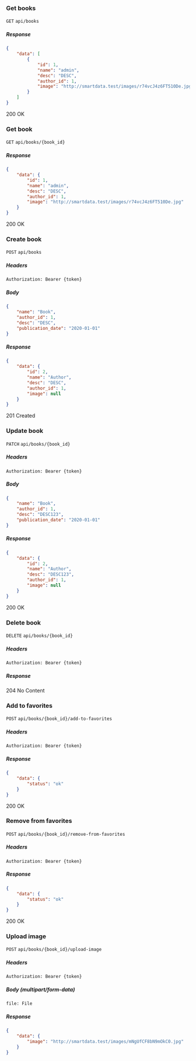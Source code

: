 ### Get books
`GET` `api/books`

##### Response
```json
{
    "data": [
        {
            "id": 1,
            "name": "admin",
            "desc": "DESC",
            "author_id": 1,
            "image": "http://smartdata.test/images/r74vcJ4z6FT510De.jpg"
        }
    ]
}
```
200 OK

### Get book
`GET` `api/books/{book_id}`

##### Response
```json
{
    "data": {
        "id": 1,
        "name": "admin",
        "desc": "DESC",
        "author_id": 1,
        "image": "http://smartdata.test/images/r74vcJ4z6FT510De.jpg"
    }
}
```
200 OK

### Create book
`POST` `api/books`

##### Headers
`Authorization: Bearer {token}`

##### Body
```json
{
    "name": "Book",
    "author_id": 1,
    "desc": "DESC",
    "publication_date": "2020-01-01"
}
```

##### Response
```json
{
    "data": {
        "id": 2,
        "name": "Author",
        "desc": "DESC",
        "author_id": 1,
        "image": null
    }
}
```
201 Created

### Update book
`PATCH` `api/books/{book_id}`

##### Headers
`Authorization: Bearer {token}`

##### Body
```json
{
    "name": "Book",
    "author_id": 1,
    "desc": "DESC123",
    "publication_date": "2020-01-01"
}
```

##### Response
```json
{
    "data": {
        "id": 2,
        "name": "Author",
        "desc": "DESC123",
        "author_id": 1,
        "image": null
    }
}
```
200 OK

### Delete book
`DELETE` `api/books/{book_id}`

##### Headers
`Authorization: Bearer {token}`

##### Response
204 No Content

### Add to favorites
`POST` `api/books/{book_id}/add-to-favorites`

##### Headers
`Authorization: Bearer {token}`

##### Response
```json
{
    "data": {
        "status": "ok"
    }
}
```
200 OK

### Remove from favorites
`POST` `api/books/{book_id}/remove-from-favorites`

##### Headers
`Authorization: Bearer {token}`

##### Response
```json
{
    "data": {
        "status": "ok"
    }
}
```
200 OK

### Upload image
`POST` `api/books/{book_id}/upload-image`

##### Headers
`Authorization: Bearer {token}`

##### Body (multipart/form-data)
`file: File`

##### Response
```json
{
    "data": {
        "image": "http://smartdata.test/images/mNgUfCF8bN9mOkC0.jpg"
    }
}
```
